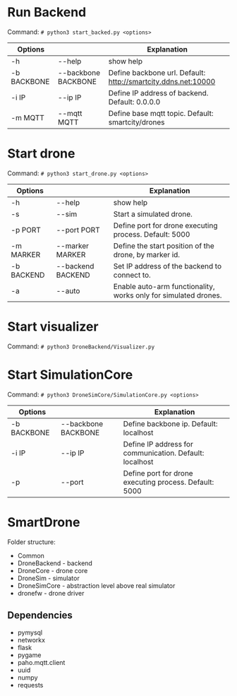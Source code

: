 # Run Backend

Command: `# python3 start_backed.py <options> ` 

Options | | Explanation 
 --- | --- | --- 
-h | --help | show help
-b BACKBONE | --backbone BACKBONE | Define backbone url. Default: http://smartcity.ddns.net:10000
-i IP | --ip IP | Define IP address of backend. Default:  0.0.0.0
-m MQTT | --mqtt MQTT | Define base mqtt topic. Default: smartcity/drones


# Start drone

Command: `# python3 start_drone.py <options> `

Options | | Explanation 
 --- | --- | --- 
-h | --help | show help
-s | --sim | Start a simulated drone.
-p PORT | --port PORT | Define port for drone executing process. Default: 5000
-m MARKER | --marker MARKER | Define the start position of the drone, by marker id.
-b BACKEND | --backend BACKEND | Set IP address of the backend to connect to. 
-a | --auto | Enable auto-arm functionality, works only for simulated drones.

# Start visualizer

Command: `# python3 DroneBackend/Visualizer.py`

# Start SimulationCore

Command: `# python3 DroneSimCore/SimulationCore.py <options>`

Options | | Explanation 
 --- | --- | --- 
-b BACKBONE | --backbone BACKBONE | Define backbone ip. Default: localhost
-i IP | --ip IP | Define IP address for communication. Default:  localhost
-p | --port | Define port for drone executing process. Default: 5000

# SmartDrone
Folder structure:
* Common
* DroneBackend - backend
* DroneCore - drone core
* DroneSim - simulator
* DroneSimCore - abstraction level above real simulator
* dronefw - drone driver


## Dependencies
* pymysql
* networkx
* flask
* pygame
* paho.mqtt.client
* uuid
* numpy
* requests
